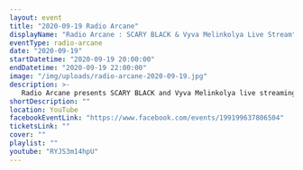 ```yaml
---
layout: event
title: "2020-09-19 Radio Arcane"
displayName: "Radio Arcane : SCARY BLACK & Vyva Melinkolya Live Stream"
eventType: radio-arcane
date: "2020-09-19"
startDatetime: "2020-09-19 20:00:00"
endDatetime: "2020-09-19 22:00:00"
image: "/img/uploads/radio-arcane-2020-09-19.jpg"
description: >-
   Radio Arcane presents SCARY BLACK and Vyva Melinkolya live streaming at Art Sanctuary through our YouTube channel.
shortDescription: ""
location: YouTube
facebookEventLink: "https://www.facebook.com/events/199199637806504"
ticketsLink: ""
cover: ""
playlist: ""
youtube: "RYJS3m14hpU"
---
```

